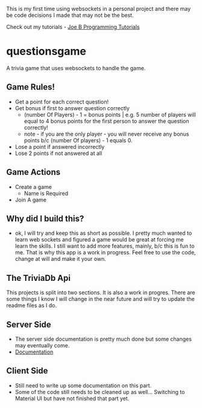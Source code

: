This is my first time using websockets in a personal project and there may be code decisions I made that may not be the best.

Check out my tutorials - [Joe B Programming Tutorials](https://www.youtube.com/channel/UCE9Nw2BQlSEM9Cz5ybO1CiQ?view_as=subscriber)

# questionsgame
A trivia game that uses websockets to handle the game.  

## Game Rules!
 * Get a point for each correct question!
 * Get bonus if first to answer question correctly
   * (number Of Players) - 1 = bonus points | e.g. 5 number of players will equal to 4 bonus points for the first person to answer the question correctly!
   * note - if you are the only player - you will never receive any bonus points b/c (number Of players) - 1 equals 0.
 * Lose a point if answered incorrectly
 * Lose 2 points if not answered at all
 
## Game Actions
  * Create a game 
    * Name is Required
  * Join A game
 
## Why did I build this?
 * ok, I will try and keep this as short as possible.  I pretty much wanted to learn web sockets and figured a game would be great at forcing me learn the skills. I still want to add more features, mainly, b/c this is fun to me.  That is why this app is a work in progress.  Feel free to use the code, change at will and make it your own.

## The TriviaDb Api ##




   


This projects is split into two sections. It is also a work in progres.
There are some things I know I will change in the near future and will try to update the readme files as I do.
## Server Side
 * The server side documentation is pretty much done but some changes may eventually come.
 * [Documentation](https://github.com/joedbenjamin/questionsgame/blob/master/questionsgameserver/readme.md)

## Client Side
 * Still need to write up some documentation on this part.
 * Some of the code still needs to be cleaned up as well... Switching to Material UI but have not finished that part yet.
 
 
